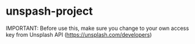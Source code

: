 ﻿# unspash-project
IMPORTANT: Before use this, make sure you change to your own access key from Unsplash API (https://unsplash.com/developers)

